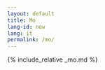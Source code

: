 ```yaml
---
layout: default
title: Mo
lang-id: now
lang: it
permalink: /mo/
---
```


{% include_relative _mo.md %}
